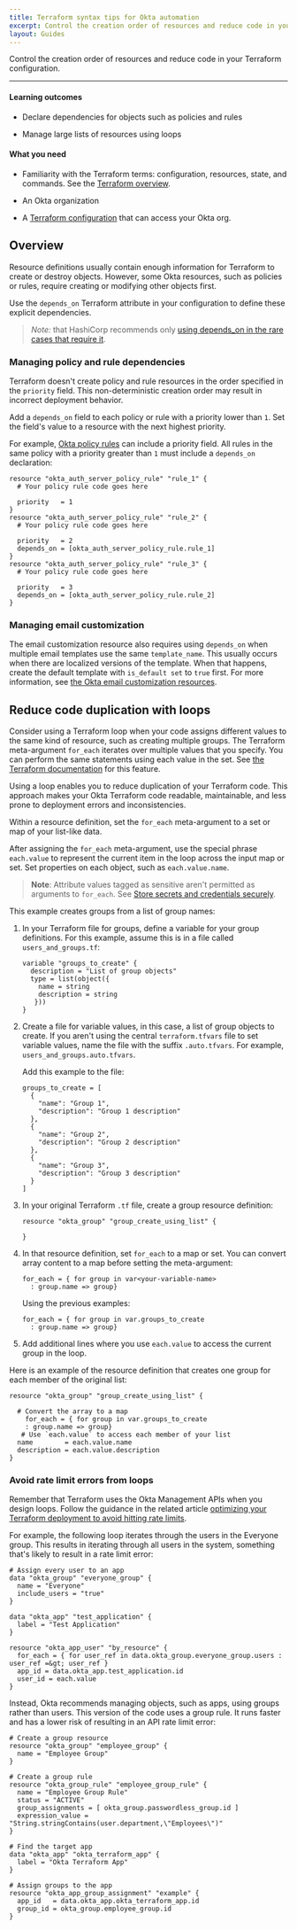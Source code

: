 ```yaml
---
title: Terraform syntax tips for Okta automation
excerpt: Control the creation order of resources and reduce code in your Terraform configuration.
layout: Guides
---
```


Control the creation order of resources and reduce code in your Terraform configuration.

---

#### Learning outcomes

* Declare dependencies for objects such as policies and rules

* Manage large lists of resources using loops

#### What you need

* Familiarity with the Terraform terms: configuration, resources, state, and commands. See the [Terraform overview](/docs/guides/terraform-overview).

* An Okta organization

* A [Terraform configuration](/docs/guides/terraform-enable-org-access/main) that can access your Okta org.

## Overview

Resource definitions usually contain enough information for Terraform to create or destroy objects. However, some Okta resources, such as policies or rules, require creating or modifying other objects first.

Use the `depends_on` Terraform attribute in your configuration to define these explicit dependencies.

> *Note:* that HashiCorp recommends only [using depends_on in the rare cases that require it](https://developer.hashicorp.com/terraform/language/meta-arguments/depends_on).

### Managing policy and rule dependencies

Terraform doesn't create policy and rule resources in the order specified in the `priority` field. This non-deterministic creation order may result in incorrect deployment behavior.

Add a `depends_on` field to each policy or rule with a priority lower than `1`. Set the field's value to a resource with the next highest priority.

For example, [Okta policy rules](https://registry.terraform.io/providers/okta/okta/latest/docs/resources/auth_server_policy_rule) can include a priority field. All rules in the same policy with a priority greater than `1` must include a `depends_on` declaration:

```hcl
resource "okta_auth_server_policy_rule" "rule_1" {
  # Your policy rule code goes here

  priority   = 1
}
resource "okta_auth_server_policy_rule" "rule_2" {
  # Your policy rule code goes here

  priority   = 2
  depends_on = [okta_auth_server_policy_rule.rule_1]
}
resource "okta_auth_server_policy_rule" "rule_3" {
  # Your policy rule code goes here

  priority   = 3
  depends_on = [okta_auth_server_policy_rule.rule_2]
}
```

### Managing email customization

The email customization resource also requires using `depends_on` when multiple email templates use the same `template_name`. This usually occurs when there are localized versions of the template. When that happens, create the default template with `is_default set` to `true` first. For more information, see [the Okta email customization resources](https://registry.terraform.io/providers/okta/okta/latest/docs/resources/email_customization).

## Reduce code duplication with loops

Consider using a Terraform loop when your code assigns different values to the same kind of resource, such as creating multiple groups. The Terraform meta-argument `for_each` iterates over multiple values that you specify. You can perform the same statements using each value in the set. See [the Terraform documentation](https://developer.hashicorp.com/terraform/language/meta-arguments/for_each) for this feature.

Using a loop enables you to reduce duplication of your Terraform code. This approach makes your Okta Terraform code readable, maintainable, and less prone to deployment errors and inconsistencies.

Within a resource definition, set the `for_each` meta-argument to a set or map of your list-like data.

After assigning the `for_each` meta-argument, use the special phrase `each.value` to represent the current item in the loop across the input map or set. Set properties on each object, such as `each.value.name`.

> **Note**: Attribute values tagged as sensitive aren't permitted as arguments to `for_each`. See [Store secrets and credentials securely](/docs/guides/terraform-organize-configuration/main/#store-secrets-and-credentials-securely).

This example creates groups from a list of group names:

1. In your Terraform file for groups, define a variable for your group definitions. For this example, assume this is in a file called `users_and_groups.tf`:

    ```hcl
    variable "groups_to_create" {
      description = "List of group objects"
      type = list(object({
        name = string
        description = string
       }))
    }
    ```

1. Create a file for variable values, in this case, a list of group objects to create. If you aren't using the central `terraform.tfvars` file to set variable values, name the file with the suffix `.auto.tfvars`. For example, `users_and_groups.auto.tfvars`.

   Add this example to the file:

    ```hcl
    groups_to_create = [
      {
        "name": "Group 1",
        "description": "Group 1 description"
      },
      {
        "name": "Group 2",
        "description": "Group 2 description"
      },
      {
        "name": "Group 3",
        "description": "Group 3 description"
      }
    ]
    ```

1. In your original Terraform `.tf` file, create a group resource definition:

    ```hcl
    resource "okta_group" "group_create_using_list" {

    }
    ```

1. In that resource definition, set `for_each` to a map or set. You can convert array content to a map before setting the meta-argument:

    ```hcl
    for_each = { for group in var<your-variable-name>
      : group.name => group}
    ```

   Using the previous examples:

    ```hcl
    for_each = { for group in var.groups_to_create
      : group.name => group}
    ```

1. Add additional lines where you use `each.value` to access the current group in the loop.

Here is an example of the resource definition that creates one group for each member of the original list:

```hcl
resource "okta_group" "group_create_using_list" {

  # Convert the array to a map
    for_each = { for group in var.groups_to_create
    : group.name => group}
   # Use `each.value` to access each member of your list
  name        = each.value.name
  description = each.value.description
}
```

### Avoid rate limit errors from loops

Remember that Terraform uses the Okta Management APIs when you design loops. Follow the guidance in the related article [optimizing your Terraform deployment to avoid hitting rate limits](/docs/guides/terraform-design-rate-limits/main/).

For example, the following loop iterates through the users in the Everyone group. This results in iterating through all users in the system, something that's likely to result in a rate limit error:

```hcl
# Assign every user to an app
data "okta_group" "everyone_group" {
  name = "Everyone"
  include_users = "true"
}

data "okta_app" "test_application" {
  label = "Test Application"
}

resource "okta_app_user" "by_resource" {
  for_each = { for user_ref in data.okta_group.everyone_group.users : user_ref =&gt; user_ref }
  app_id = data.okta_app.test_application.id
  user_id = each.value
}
```

Instead, Okta recommends managing objects, such as apps, using groups rather than users. This version of the code uses a group rule. It runs faster and has a lower risk of resulting in an API rate limit error:

```hcl
# Create a group resource
resource "okta_group" "employee_group" {
  name = "Employee Group"
}

# Create a group rule
resource "okta_group_rule" "employee_group_rule" {
  name = "Employee Group Rule"
  status = "ACTIVE"
  group_assignments = [ okta_group.passwordless_group.id ]
  expression_value = "String.stringContains(user.department,\"Employees\")"
}

# Find the target app
data "okta_app" "okta_terraform_app" {
  label = "Okta Terraform App"
}

# Assign groups to the app
resource "okta_app_group_assignment" "example" {
  app_id   = data.okta_app.okta_terraform_app.id
  group_id = okta_group.employee_group.id
}
```


